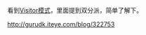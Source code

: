 看到[Visitor模式](http://childe.net.cn/2018/02/02/%E8%AE%BE%E8%AE%A1%E6%A8%A1%E5%BC%8F-%E8%A1%8C%E4%B8%BA%E6%A8%A1%E5%BC%8F%E4%B9%8BVisitor/)，里面提到双分派，简单了解下。

http://gurudk.iteye.com/blog/322753